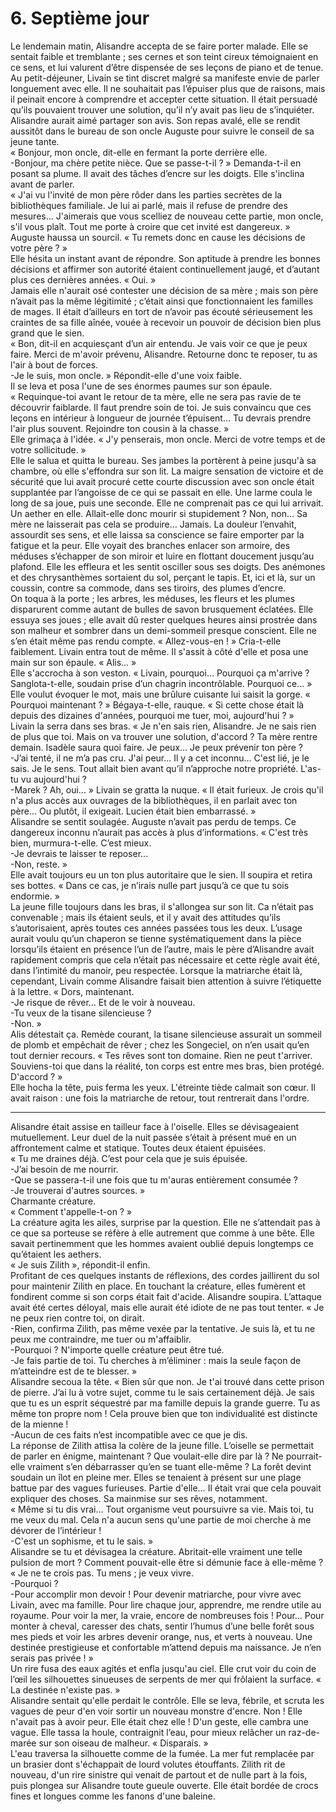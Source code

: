 # 6. Septième jour

Le lendemain matin, Alisandre accepta de se faire porter malade. Elle se sentait faible et tremblante ; ses cernes et son teint cireux témoignaient en ce sens, et lui valurent d’être dispensée de ses leçons de piano et de tenue. Au petit-déjeuner, Livain se tint discret malgré sa manifeste envie de parler longuement avec elle. Il ne souhaitait pas l’épuiser plus que de raisons, mais il peinait encore à comprendre et accepter cette situation. Il était persuadé qu’ils pouvaient trouver une solution, qu’il n’y avait pas lieu de s’inquiéter. Alisandre aurait aimé partager son avis. Son repas avalé, elle se rendit aussitôt dans le bureau de son oncle Auguste pour suivre le conseil de sa jeune tante.\
« Bonjour, mon oncle, dit-elle en fermant la porte derrière elle.\
-Bonjour, ma chère petite nièce. Que se passe-t-il ? » Demanda-t-il en posant sa plume. Il avait des tâches d’encre sur les doigts. Elle s'inclina avant de parler.\
« J'ai vu l'invité de mon père rôder dans les parties secrètes de la bibliothèques familiale. Je lui ai parlé, mais il refuse de prendre des mesures… J'aimerais que vous scelliez de nouveau cette partie, mon oncle, s'il vous plaît. Tout me porte à croire que cet invité est dangereux. »\
Auguste haussa un sourcil. « Tu remets donc en cause les décisions de votre père ? »\
Elle hésita un instant avant de répondre. Son aptitude à prendre les bonnes décisions et affirmer son autorité étaient continuellement jaugé, et d’autant plus ces dernières années. « Oui. »\
Jamais elle n'aurait osé contester une décision de sa mère ; mais son père n’avait pas la même légitimité ; c’était ainsi que fonctionnaient les familles de mages. Il était d’ailleurs en tort de n’avoir pas écouté sérieusement les craintes de sa fille aînée, vouée à recevoir un pouvoir de décision bien plus grand que le sien.\
« Bon, dit-il en acquiesçant d’un air entendu. Je vais voir ce que je peux faire. Merci de m'avoir prévenu, Alisandre. Retourne donc te reposer, tu as l'air à bout de forces.\
-Je le suis, mon oncle. » Répondit-elle d'une voix faible.\
Il se leva et posa l'une de ses énormes paumes sur son épaule.\
« Requinque-toi avant le retour de ta mère, elle ne sera pas ravie de te découvrir faiblarde. Il faut prendre soin de toi. Je suis convaincu que ces leçons en intérieur à longueur de journée t’épuisent... Tu devrais prendre l'air plus souvent. Rejoindre ton cousin à la chasse. »\
Elle grimaça à l'idée. « J'y penserais, mon oncle. Merci de votre temps et de votre sollicitude. »\
Elle le salua et quitta le bureau. Ses jambes la portèrent à peine jusqu'à sa chambre, où elle s'effondra sur son lit. La maigre sensation de victoire et de sécurité que lui avait procuré cette courte discussion avec son oncle était supplantée par l’angoisse de ce qui se passait en elle. Une larme coula le long de sa joue, puis une seconde. Elle ne comprenait pas ce qui lui arrivait. Un aether en elle. Allait-elle donc mourir si stupidement ? Non, non… Sa mère ne laisserait pas cela se produire… Jamais. La douleur l’envahit, assourdit ses sens, et elle laissa sa conscience se faire emporter par la fatigue et la peur. Elle voyait des branches enlacer son armoire, des méduses s’échapper de son miroir et luire en flottant doucement jusqu’au plafond. Elle les effleura et les sentit osciller sous ses doigts. Des anémones et des chrysanthèmes sortaient du sol, perçant le tapis. Et, ici et là, sur un coussin, contre sa commode, dans ses tiroirs, des plumes d’encre.\
On toqua à la porte ; les arbres, les méduses, les fleurs et les plumes disparurent comme autant de bulles de savon brusquement éclatées. Elle essuya ses joues ; elle avait dû rester quelques heures ainsi prostrée dans son malheur et sombrer dans un demi-sommeil presque conscient. Elle ne s’en était même pas rendu compte. « Allez-vous-en ! » Cria-t-elle faiblement. Livain entra tout de même. Il s'assit à côté d'elle et posa une main sur son épaule. « Alis... »\
Elle s'accrocha à son veston. « Livain, pourquoi... Pourquoi ça m'arrive ? Sanglota-t-elle, soudain prise d’un chagrin incontrôlable. Pourquoi ce... » Elle voulut évoquer le mot, mais une brûlure cuisante lui saisit la gorge. « Pourquoi maintenant ? » Bégaya-t-elle, rauque. « Si cette chose était là depuis des dizaines d'années, pourquoi me tuer, moi, aujourd'hui ? »\
Livain la serra dans ses bras. « Je n'en sais rien, Alisandre. Je ne sais rien de plus que toi. Mais on va trouver une solution, d'accord ? Ta mère rentre demain. Isadèle saura quoi faire. Je peux... Je peux prévenir ton père ?\
-J’ai tenté, il ne m’a pas cru. J'ai peur... Il y a cet inconnu... C'est lié, je le sais. Je le sens. Tout allait bien avant qu’il n’approche notre propriété. L'as-tu vu aujourd'hui ?\
-Marek ? Ah, oui... » Livain se gratta la nuque. « Il était furieux. Je crois qu'il n'a plus accès aux ouvrages de la bibliothèques, il en parlait avec ton père... Ou plutôt, il exigeait. Lucien était bien embarrassé. »\
Alisandre se sentit soulagée. Auguste n’avait pas perdu de temps. Ce dangereux inconnu n’aurait pas accès à plus d’informations. « C'est très bien, murmura-t-elle. C’est mieux.\
-Je devrais te laisser te reposer...\
-Non, reste. »\
Elle avait toujours eu un ton plus autoritaire que le sien. Il soupira et retira ses bottes. « Dans ce cas, je n’irais nulle part jusqu’à ce que tu sois endormie. »\
La jeune fille toujours dans les bras, il s'allongea sur son lit. Ca n’était pas convenable ; mais ils étaient seuls, et il y avait des attitudes qu’ils s’autorisaient, après toutes ces années passées tous les deux. L’usage aurait voulu qu’un chaperon se tienne systématiquement dans la pièce lorsqu’ils étaient en présence l’un de l’autre, mais le père d’Alisandre avait rapidement compris que cela n’était pas nécessaire et cette règle avait été, dans l’intimité du manoir, peu respectée. Lorsque la matriarche était là, cependant, Livain comme Alisandre faisait bien attention à suivre l’étiquette à la lettre. « Dors, maintenant.\
-Je risque de rêver... Et de le voir à nouveau.\
-Tu veux de la tisane silencieuse ?\
-Non. »\
Alis détestait ça. Remède courant, la tisane silencieuse assurait un sommeil de plomb et empêchait de rêver ; chez les Songeciel, on n’en usait qu’en tout dernier recours. « Tes rêves sont ton domaine. Rien ne peut t'arriver. Souviens-toi que dans la réalité, ton corps est entre mes bras, bien protégé. D'accord ? »\
Elle hocha la tête, puis ferma les yeux. L'étreinte tiède calmait son cœur. Il avait raison : une fois la matriarche de retour, tout rentrerait dans l'ordre.

***

Alisandre était assise en tailleur face à l'oiselle. Elles se dévisageaient mutuellement. Leur duel de la nuit passée s’était à présent mué en un affrontement calme et statique. Toutes deux étaient épuisées.\
« Tu me draines déjà. C’est pour cela que je suis épuisée.\
-J’ai besoin de me nourrir.\
-Que se passera-t-il une fois que tu m'auras entièrement consumée ?\
-Je trouverai d'autres sources. »\
Charmante créature.\
« Comment t'appelle-t-on ? »\
La créature agita les ailes, surprise par la question. Elle ne s’attendait pas à ce que sa porteuse se réfère à elle autrement que comme à une bête. Elle savait pertinemment que les hommes avaient oublié depuis longtemps ce qu’étaient les aethers.\
« Je suis Zilith », répondit-il enfin.\
Profitant de ces quelques instants de réflexions, des cordes jaillirent du sol pour maintenir Zilith en place. En touchant la créature, elles fumèrent et fondirent comme si son corps était fait d'acide. Alisandre soupira. L’attaque avait été certes déloyal, mais elle aurait été idiote de ne pas tout tenter. « Je ne peux rien contre toi, on dirait.\
-Rien, confirma Zilith, pas même vexée par la tentative. Je suis là, et tu ne peux me contraindre, me tuer ou m'affaiblir.\
-Pourquoi ? N'importe quelle créature peut être tué.\
-Je fais partie de toi. Tu cherches à m’éliminer : mais la seule façon de m’atteindre est de te blesser. »\
Alisandre secoua la tête. « Bien sûr que non. Je t'ai trouvé dans cette prison de pierre. J’ai lu à votre sujet, comme tu le sais certainement déjà. Je sais que tu es un esprit séquestré par ma famille depuis la grande guerre. Tu as même ton propre nom ! Cela prouve bien que ton individualité est distincte de la mienne !\
-Aucun de ces faits n’est incompatible avec ce que je dis.\
La réponse de Zilith attisa la colère de la jeune fille. L’oiselle se permettait de parler en énigme, maintenant ? Que voulait-elle dire par là ? Ne pourrait-elle vraiment s’en débarrasser qu’en se tuant elle-même ? La forêt devint soudain un îlot en pleine mer. Elles se tenaient à présent sur une plage battue par des vagues furieuses. Partie d'elle… Il était vrai que cela pouvait expliquer des choses. Sa mainmise sur ses rêves, notamment.\
« Même si tu dis vrai… Tout organisme veut poursuivre sa vie. Mais toi, tu me veux du mal. Cela n'a aucun sens qu'une partie de moi cherche à me dévorer de l’intérieur !\
-C'est un sophisme, et tu le sais. »\
Alisandre se tu et dévisagea la créature. Abritait-elle vraiment une telle pulsion de mort ? Comment pouvait-elle être si démunie face à elle-même ? « Je ne te crois pas. Tu mens ; je veux vivre.\
-Pourquoi ?\
-Pour accomplir mon devoir ! Pour devenir matriarche, pour vivre avec Livain, avec ma famille. Pour lire chaque jour, apprendre, me rendre utile au royaume. Pour voir la mer, la vraie, encore de nombreuses fois ! Pour… Pour monter à cheval, caresser des chats, sentir l’humus d’une belle forêt sous mes pieds et voir les arbres devenir orange, nus, et verts à nouveau. Une destinée prestigieuse et confortable m’attend depuis ma naissance. Je n’en serais pas privée ! »\
Un rire fusa des eaux agités et enfla jusqu'au ciel. Elle crut voir du coin de l’œil les silhouettes sinueuses de serpents de mer qui frôlaient la surface. « La destinée n'existe pas. »\
Alisandre sentait qu'elle perdait le contrôle. Elle se leva, fébrile, et scruta les vagues de peur d'en voir sortir un nouveau monstre d'encre. Non ! Elle n'avait pas à avoir peur. Elle était chez elle ! D'un geste, elle cambra une vague. Elle tassa la houle, contraignit l’eau, pour mieux relâcher un raz-de-marée sur son oiseau de malheur. « Disparais. »\
L'eau traversa la silhouette comme de la fumée. La mer fut remplacée par un brasier dont s'échappait de lourd volutes étouffants. Zilith rit de nouveau, d'un rire sinistre qui venait de partout et de nulle part à la fois, puis plongea sur Alisandre toute gueule ouverte. Elle était bordée de crocs fines et longues comme les fanons d'une baleine.

